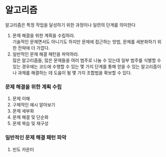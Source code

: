 # 알고리즘

알고리즘은 특정 작업을 달성하기 위한 과정이나 일련의 단계를 의미한다

1. 문제 해결을 위한 계획을 수립하라.  
   기술적인 문제면서도 아니기도 하지만 문제에 접근하는 방법, 문제를 세분화하기 위한 전략에 더 가깝다.
2. 일반적인 문제 해결 패턴을 파악하라.  
   많은 알고리즘들, 많은 문제들을 여러 범주로 나눌 수 있는데 일부 범주를 식별할 수 있는 경우에는 코드에 수행할 수 있는 몇 가지 단계를 통해 얻을 수 있는 알고리즘이나 과제를 해결하는 데 도움이 될 몇 가지 조합법을 확보할 수 있다.

### 문제 해결을 위한 계획 수립

1. 문제 이해
2. 구체적인 예시 알아보기
3. 문제 세부화
4. 문제 해결 및 단순화
5. 문제 복습 및 재구성

### 일반적인 문제 해결 패턴 파악

1. 빈도 카운터
